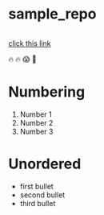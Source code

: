 # sample_repo
## 
### 
#### 
##### 
###### 

[click this link](https://punchng.com/)

🔥 🔥
😱
📜

# Numbering
1. Number 1
2. Number 2
3. Number 3

# Unordered
- first bullet
- second bullet
- third bullet
